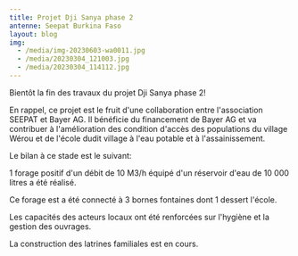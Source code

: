 ```yaml
---
title: Projet Dji Sanya phase 2
antenne: Seepat Burkina Faso
layout: blog
img:
  - /media/img-20230603-wa0011.jpg
  - /media/20230304_121003.jpg
  - /media/20230304_114112.jpg
---
```

Bientôt la fin des travaux du projet Dji Sanya phase 2!

E﻿n rappel, ce projet est le fruit d'une collaboration entre l'association SEEPAT et Bayer AG. Il bénéficie du financement de Bayer AG et va contribuer à l'amélioration des condition d'accès des populations du  village Wérou et de l'école dudit village à l'eau potable et à l'assainissement. 

L﻿e bilan à ce stade est le suivant: 

1﻿ forage positif d'un débit de 10 M3/h équipé d'un réservoir d'eau de 10 000 litres a été réalisé.

C﻿e forage est a été connecté à 3 bornes fontaines dont 1 dessert l'école.

L﻿es capacités des acteurs locaux ont été renforcées sur l'hygiène et la gestion des ouvrages.

L﻿a construction des latrines familiales est en cours.